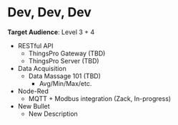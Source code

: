 # Dev, Dev, Dev

**Target Audience**: Level 3 + 4

- RESTful API
    - ThingsPro Gateway (TBD)
    - ThingsPro Server (TBD)
- Data Acquisition
    - Data Massage 101 (TBD)
        - Avg/Min/Max/etc.
- Node-Red
    - MQTT + Modbus integration (Zack, In-progress)
- New Bullet 
    - New Description 
